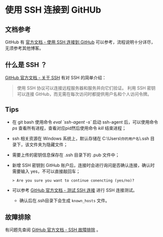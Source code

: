 # 使用 SSH 连接到 GitHUb

## 文档参考

GitHub 有 [官方文档 - 使用 SSH 连接到 GitHub](https://docs.github.com/cn/github/authenticating-to-github/connecting-to-github-with-ssh) 可以参考，流程说明十分详尽，无须参考其他博客。

## 什么是 SSH ？

[GitHub 官方文档 - 关于 SSH](https://docs.github.com/cn/github/authenticating-to-github/about-ssh) 有对 SSH 的简单介绍：

> 使用 SSH 协议可以连接远程服务器和服务并向它们验证。 利用 SSH 密钥可以连接 GitHub，而无需在每次访问时都提供用户名和个人访问令牌。

## Tips

* 在 git bash 使用命令 *eval \`ssh-agent -s\`* 启动 ssh-agent 后，可以使用命令 *ps* 查看所有进程，查看对应pid然后使用命令 *kill* 结束进程；

* ssh 相关资源在 Windows 系统上，默认存储在 C:\Users\\`你的用户名`\\.ssh 目录下，该文件夹为隐藏文件；

* 需要上传的密钥信息保存在 .ssh 目录下的 .pub 文件中；

* 新增 SSH 密钥到 GitHub 账户后，连接时会进行询问是否确认连接，确认时需要输入 yes，不可以直接敲回车；

    ~~~
    > Are you sure you want to continue conencting (yes/no)?
    ~~~

* 可以参考 [GitHub 官方文档 - 测试 SSH 连接](https://docs.github.com/cn/github/authenticating-to-github/testing-your-ssh-connection) 进行 SSH 连接测试。

    * 确认后在.ssh目录下会生成 `known_hosts` 文件。

## 故障排除

有问题先查阅 [GitHub 官方文档 - SSH 故障排除](https://docs.github.com/cn/github/authenticating-to-github/troubleshooting-ssh) 。